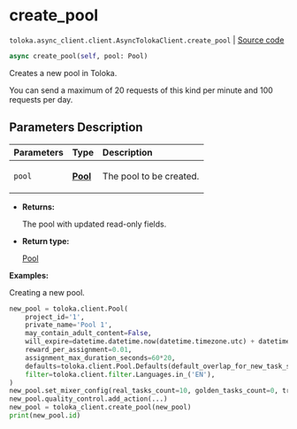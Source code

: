 # create_pool
`toloka.async_client.client.AsyncTolokaClient.create_pool` | [Source code](https://github.com/Toloka/toloka-kit/blob/v1.2.0.post1/src/async_client/client.py#L0)

```python
async create_pool(self, pool: Pool)
```

Creates a new pool in Toloka.


You can send a maximum of 20 requests of this kind per minute and 100 requests per day.

## Parameters Description

| Parameters | Type | Description |
| :----------| :----| :-----------|
`pool`|**[Pool](toloka.client.pool.Pool.md)**|<p>The pool to be created.</p>

* **Returns:**

  The pool with updated read-only fields.

* **Return type:**

  [Pool](toloka.client.pool.Pool.md)

**Examples:**

Creating a new pool.

```python
new_pool = toloka.client.Pool(
    project_id='1',
    private_name='Pool 1',
    may_contain_adult_content=False,
    will_expire=datetime.datetime.now(datetime.timezone.utc) + datetime.timedelta(days=365),
    reward_per_assignment=0.01,
    assignment_max_duration_seconds=60*20,
    defaults=toloka.client.Pool.Defaults(default_overlap_for_new_task_suites=3),
    filter=toloka.client.filter.Languages.in_('EN'),
)
new_pool.set_mixer_config(real_tasks_count=10, golden_tasks_count=0, training_tasks_count=0)
new_pool.quality_control.add_action(...)
new_pool = toloka_client.create_pool(new_pool)
print(new_pool.id)
```
